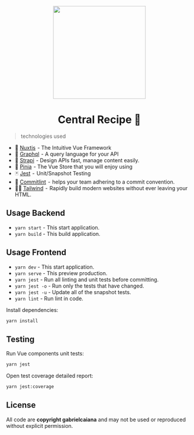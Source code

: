 <p align="center">
  <img width="250" src="https://i.ibb.co/w7VJn1W/central-recipe.png"/>
</p>

<h1 align="center">Central Recipe 🚧</h1>

> technologies used

- 💚 [Nuxtjs](https://nuxtjs.org/)  - The Intuitive Vue Framework
- 🍇 [Graphql](https://graphql.org/)  - A query language for your API
- 🍓 [Strapi](https://strapi.io/)  - Design APIs fast, manage content easily.
- 🍍 [Pinia](https://pinia.vuejs.org/)  - The Vue Store that you will enjoy using
- 🃏 [Jest](https://jestjs.io/)  -  Unit/Snapshot Testing
- 🧩 [Commitlint](https://commitlint.js.org/#/)  -  helps your team adhering to a commit convention.
- 🐻‍❄️ [Tailwind](https://tailwindcss.com/)  -  Rapidly build modern websites without ever leaving your HTML.

## Usage Backend

- `yarn start` - This start application.
- `yarn build` - This build application.

## Usage Frontend

- `yarn dev` - This start application.
- `yarn serve` - This preview production.
- `yarn jest` - Run all linting and unit tests before committing.
- `yarn jest -o` - Run only the tests that have changed.
- `yarn jest -u` - Update all of the snapshot tests.
- `yarn lint` - Run lint in code.

Install dependencies:

```sh
yarn install
```

## Testing

Run Vue components unit tests:

```sh
yarn jest
```

Open test coverage detailed report:

```sh
yarn jest:coverage
```

## License

All code are **copyright gabrielcaiana** and may not be used or reproduced without explicit permission.
